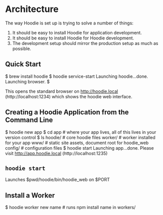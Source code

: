# Architecture

The way Hoodie is set up is trying to solve a number of things:

1. It should be easy to install Hoodie for application development.
2. It should be easy to install Hoodie for Hoodie development.
3. The development setup should mirror the production setup as much as possible.


## Quick Start

  $ brew install hoodie
  $ hoodie service-start
  Launching hoodie...done.
  Launching browser.
  $

This opens the standard browser on http://hoodie.local (http://localhost:1234) which shows the hoodie web interface.

## Creating a Hoodie Application from the Command Line

  $ hoodie new app
  $ cd app # where your app lives, all of this lives in your version control
  $ ls
  hoodie/ # core hoodie files
  worker/ # worker installed for your app
  www/ # static site assets, document root for hoodie_web
  config/ # configuration files
  $ hoodie start
  Launching app...done. Please visit http://app.hoodie.local (http://localhost:1235)

## `hoodie start`

Launches $pwd/hoodie/bin/hoodie_web on $PORT


## Install a Worker

  $ hoodie worker new name # runs npm install name in workers/
